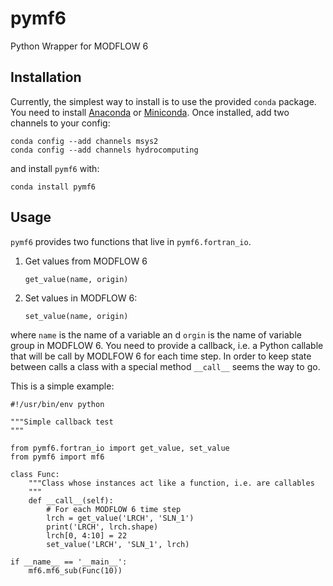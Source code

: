 # pymf6

Python Wrapper for MODFLOW 6

## Installation

Currently, the simplest way to install is to use the provided `conda` package.
You need to install
[Anaconda](https://www.anaconda.com/distribution/)
or [Miniconda](https://docs.conda.io/en/latest/miniconda.html).
Once installed, add two channels to your config:

    conda config --add channels msys2
    conda config --add channels hydrocomputing

and install `pymf6` with:

    conda install pymf6

## Usage

`pymf6` provides two functions that live in
`pymf6.fortran_io`.

1. Get values from MODFLOW 6

   `get_value(name, origin)`

2. Set values in MODFLOW 6:

   `set_value(name, origin)`

where `name` is the name of a variable an d `orgin` is the name
of variable group  in MODFLOW 6.
You need to provide a callback, i.e. a Python callable that will be
call by MODLFOW 6 for each time step.
In order to keep state between calls a class with a special method
`__call__` seems the way to go.

This is a simple example:

    #!/usr/bin/env python

    """Simple callback test
    """

    from pymf6.fortran_io import get_value, set_value
    from pymf6 import mf6

    class Func:
        """Class whose instances act like a function, i.e. are callables
        """
        def __call__(self):
            # For each MODFLOW 6 time step
            lrch = get_value('LRCH', 'SLN_1')
            print('LRCH', lrch.shape)
            lrch[0, 4:10] = 22
            set_value('LRCH', 'SLN_1', lrch)

    if __name__ == '__main__':
        mf6.mf6_sub(Func(10))
